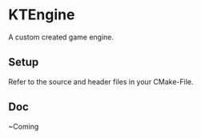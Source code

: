 KTEngine
========
A custom created game engine.


Setup
-----
Refer to the source and header files in your CMake-File.


Doc
---
~Coming
